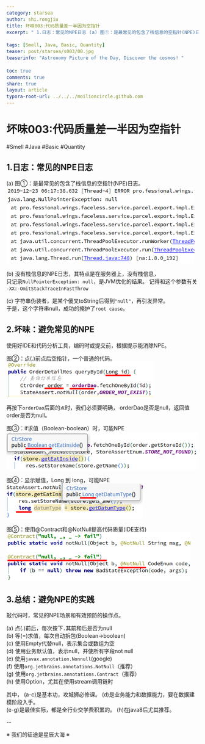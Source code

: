 ```yaml
---
category: starsea
author: shi.rongjiu
title: 坏味003:代码质量差一半因为空指针
excerpt: " 1.日志：常见的NPE日志 (a) 图①：是最常见的包含了栈信息的空指针(NPE)日志。   (b) 没有栈信息的NPE日志，其特点是在服"

tags: [Smell, Java, Basic, Quantity]
teaser: post/starsea/s003/00.jpg
teaserinfo: "Astronomy Picture of the Day, Discover the cosmos! "

toc: true
comments: true
share: true
layout: article
typora-root-url: ../../../moilioncircle.github.com
---
```



# 坏味003:代码质量差一半因为空指针

#Smell #Java #Basic #Quantity

## 1.日志：常见的NPE日志

(a) 图①：是最常见的包含了栈信息的空指针(NPE)日志。  
<img src="/images/post/starsea/s003/01.png">

(b) 没有栈信息的NPE日志，其特点是在服务器上，没有栈信息，  
只记录`NullPointerException: null`，是JVM优化的结果。
记得和这个参数有关 `-XX:-OmitStackTraceInFastThrow`

(c) 字符串伪装者，是某个傻叉toString后得到`"null"`，再引发异常。  
于是，这个字符串null，成功的掩护了`root cause`。

## 2.坏味：避免常见的NPE

使用好IDE和代码分析工具，编码时或提交前，根据提示能消除NPE。

图②：点(.)前点后空指针，一个普通的代码。
<img src="/images/post/starsea/s003/02.png">

再按下`orderDao`后面的`点`时，我们必须要明确，
orderDao是否是null，返回值order是否为null。

图③：if求值（Boolean-boolean）时，可能NPE
<img src="/images/post/starsea/s003/03.png">

图④：显示赋值，Long 到 long，可能NPE
<img src="/images/post/starsea/s003/04.png">

图⑤：使用@Contract和@NotNull提高代码质量(IDE支持)
<img src="/images/post/starsea/s003/05.png">


## 3.总结：避免NPE的实践

敲代码时，常见的NPE场景和有效预防的操作点。

(a) 点(.)前后，每次按下`.`其前和后是否为null  
(b) 等(=)求值，每次自动拆包(Boolean→boolean)  
(c) 使用Empty代替null，表示集合或数组为空  
(d) 使用业务默认值，表示null，并使所有字段not null  
(e) 使用`javax.annotation.Nonnull`(google)  
(f) 使用`org.jetbrains.annotations.NotNull`（推荐）  
(g) 使用`org.jetbrains.annotations.Contract`（推荐）  
(h) 使用Option，尤其在使用stream调用链时  

其中，
(a-c)是基本功，攻城狮必修课。
(d)是业务能力和数据能力，要在数据建模阶段入手。  
(e-g)是最佳实际，都是全行业交学费积累的。
(h)在java8后尤其推荐。  

--

※ 我们的征途是星辰大海 ※
